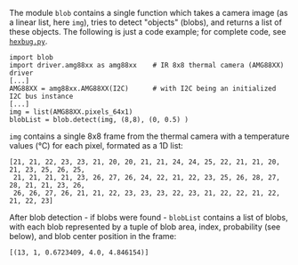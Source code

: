 The module `blob` contains a single function which takes a camera image (as a linear list, here `img`), tries to detect "objects" (blobs), and returns a list of these objects. The following is just a code example; for complete code, see [`hexbug.py`](https://github.com/teuler/robotling/blob/master/code/robotling/hexbug.py).
   ```
   import blob
   import driver.amg88xx as amg88xx    # IR 8x8 thermal camera (AMG88XX) driver
   [...]
   AMG88XX = amg88xx.AMG88XX(I2C)      # with I2C being an initialized I2C bus instance
   [...]
   img = list(AMG88XX.pixels_64x1)
   blobList = blob.detect(img, (8,8), (0, 0.5) )
   ```

`img` contains a single 8x8 frame from the thermal camera with a temperature values (°C) for each pixel, formated as a 1D list:
   ```
   [21, 21, 22, 23, 23, 21, 20, 20, 21, 21, 24, 24, 25, 22, 21, 21, 20, 21, 23, 25, 26, 25, 
    21, 21, 21, 21, 23, 26, 27, 26, 24, 22, 21, 22, 23, 25, 26, 28, 27, 28, 21, 21, 23, 26, 
    26, 26, 27, 26, 21, 21, 22, 23, 23, 23, 22, 23, 21, 22, 22, 21, 22, 21, 22, 23]
   ```
After blob detection - if blobs were found - `blobList` contains a list of blobs, with each blob represented by a tuple of blob area, index, probability (see below), and blob center position in the frame:   
   ```
   [(13, 1, 0.6723409, 4.0, 4.846154)]
   ``` 
